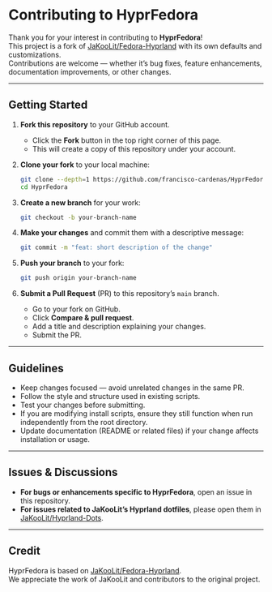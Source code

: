 # Contributing to HyprFedora

Thank you for your interest in contributing to **HyprFedora**!  
This project is a fork of [JaKooLit/Fedora-Hyprland](https://github.com/JaKooLit/Fedora-Hyprland) with its own defaults and customizations.  
Contributions are welcome — whether it’s bug fixes, feature enhancements, documentation improvements, or other changes.

---

## Getting Started

1. **Fork this repository** to your GitHub account.
   - Click the **Fork** button in the top right corner of this page.
   - This will create a copy of this repository under your account.

2. **Clone your fork** to your local machine:
   ```bash
   git clone --depth=1 https://github.com/francisco-cardenas/HyprFedora.git
   cd HyprFedora
   ```

3. **Create a new branch** for your work:
   ```bash
   git checkout -b your-branch-name
   ```

4. **Make your changes** and commit them with a descriptive message:
   ```bash
   git commit -m "feat: short description of the change"
   ```

5. **Push your branch** to your fork:
   ```bash
   git push origin your-branch-name
   ```

6. **Submit a Pull Request** (PR) to this repository’s `main` branch.
   - Go to your fork on GitHub.
   - Click **Compare & pull request**.
   - Add a title and description explaining your changes.
   - Submit the PR.

---

## Guidelines

- Keep changes focused — avoid unrelated changes in the same PR.
- Follow the style and structure used in existing scripts.
- Test your changes before submitting.
- If you are modifying install scripts, ensure they still function when run independently from the root directory.
- Update documentation (README or related files) if your change affects installation or usage.

---

## Issues & Discussions

- **For bugs or enhancements specific to HyprFedora**, open an issue in this repository.
- **For issues related to JaKooLit’s Hyprland dotfiles**, please open them in [JaKooLit/Hyprland-Dots](https://github.com/JaKooLit/Hyprland-Dots).

---

## Credit

HyprFedora is based on [JaKooLit/Fedora-Hyprland](https://github.com/JaKooLit/Fedora-Hyprland).  
We appreciate the work of JaKooLit and contributors to the original project.


